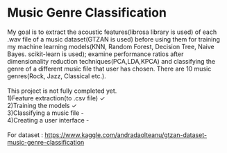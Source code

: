 # Music Genre Classification
My goal is to extract the acoustic features(librosa library is used) of each .wav file of a music dataset(GTZAN is used) before using them for training my machine learning models(KNN, Random Forest, Decision Tree, Naive Bayes. scikit-learn is used); examine performance ratios after dimensionality reduction techniques(PCA,LDA,KPCA) and classifying the genre of a different music file that user has chosen. There are 10 music genres(Rock, Jazz, Classical etc.).\
\
This project is not fully completed yet.\
1)Feature extraction(to .csv file) ✓ \
2)Training the models ✓ \
3)Classifying a music file - \
4)Creating a user interface - \
\
For dataset : https://www.kaggle.com/andradaolteanu/gtzan-dataset-music-genre-classification
